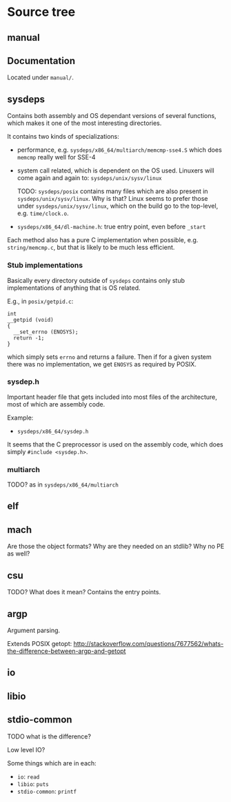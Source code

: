 # Source tree

## manual

## Documentation

Located under `manual/`.

## sysdeps

Contains both assembly and OS dependant versions of several functions, which makes it one of the most interesting directories.

It contains two kinds of specializations:

-   performance, e.g. `sysdeps/x86_64/multiarch/memcmp-sse4.S` which does `memcmp` really well for SSE-4

-   system call related, which is dependent on the OS used. Linuxers will come again and again to: `sysdeps/unix/sysv/linux`

    TODO: `sysdeps/posix` contains many files which are also present in `sysdeps/unix/sysv/linux`. Why is that? Linux seems to prefer those under `sysdeps/unix/sysv/linux`, which on the build go to the top-level, e.g. `time/clock.o`.

-   `sysdeps/x86_64/dl-machine.h`: true entry point, even before `_start`

Each method also has a pure C implementation when possible, e.g. `string/memcmp.c`, but that is likely to be much less efficient.

### Stub implementations

Basically every directory outside of `sysdeps` contains only stub implementations of anything that is OS related.

E.g., in `posix/getpid.c`:

    int
    __getpid (void)
    {
      __set_errno (ENOSYS);
      return -1;
    }

which simply sets `errno` and returns a failure. Then if for a given system there was no implementation, we get `ENOSYS` as required by POSIX.

### sysdep.h

Important header file that gets included into most files of the architecture, most of which are assembly code.

Example:

- `sysdeps/x86_64/sysdep.h`

It seems that the C preprocessor is used on the assembly code, which does simply `#include <sysdep.h>`.

### multiarch

TODO? as in `sysdeps/x86_64/multiarch`

## elf

## mach

Are those the object formats? Why are they needed on an stdlib? Why no PE as well?

## csu

TODO? What does it mean? Contains the entry points.

## argp

Argument parsing.

Extends POSIX getopt: <http://stackoverflow.com/questions/7677562/whats-the-difference-between-argp-and-getopt>

## io

## libio

## stdio-common

TODO what is the difference?

Low level IO?

Some things which are in each:

- `io`: `read`
- `libio`: `puts`
- `stdio-common`: `printf`
